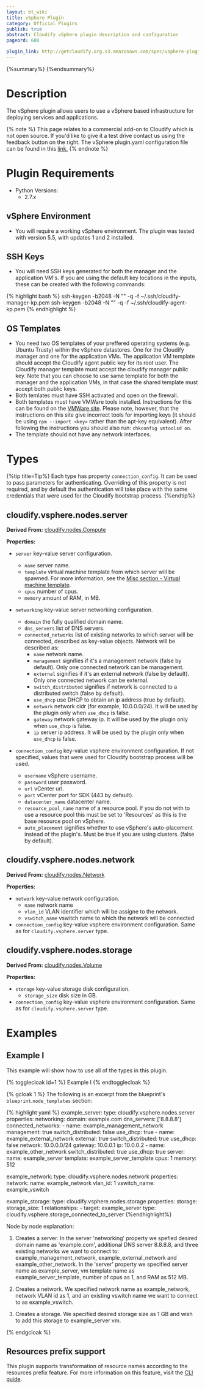 ```yaml
---
layout: bt_wiki
title: vSphere Plugin
category: Official Plugins
publish: true
abstract: Cloudify vSphere plugin description and configuration
pageord: 600

plugin_link: http://getcloudify.org.s3.amazonaws.com/spec/vsphere-plugin/1.1/plugin.yaml
---
```

{%summary%}
{%endsummary%}


# Description

The vSphere plugin allows users to use a vSphere based infrastructure for deploying services and applications.

{% note %}
This page relates to a commercial add-on to Cloudify which is not open source. If you'd like to give it a test drive contact us using the feedback button on the right.
The vSphere plugin.yaml configuration file can be found in this [link.]({{page.plugin_link}})
{% endnote %}


# Plugin Requirements

* Python Versions:
    * 2.7.x

## vSphere Environment 

* You will require a working vSphere environment. The plugin was tested with version 5.5, with updates 1 and 2 installed.

## SSH Keys
* You will need SSH keys generated for both the manager and the application VM's. If you are using the default key locations in the inputs, these can be created with the following commands:

{% highlight bash %}
ssh-keygen -b2048 -N "" -q -f ~/.ssh/cloudify-manager-kp.pem
ssh-keygen -b2048 -N "" -q -f ~/.ssh/cloudify-agent-kp.pem
{% endhighlight %}

## OS Templates

* You need two OS templates of your preffered operating systems (e.g. Ubuntu Trusty) within the vSphere datastores. One for the Cloudify manager and one for the application VMs. The application VM template should accept the Cloudify agent public key for its root user. The Cloudify manager template must accept the cloudify manager public key. Note that you can choose to use same template for both the manager and the application VMs, in that case the shared template must accept both public keys.
* Both temlates must have SSH activated and open on the firewall.
* Both templates must have VMWare tools installed. Instructions for this can be found on the [VMWare site](http://kb.vmware.com/selfservice/microsites/search.do?language=en_US&cmd=displayKC&externalId=2075048). Please note, however, that the instructions on this site give incorrect tools for importing keys (it should be using `rpm --import <key>` rather than the apt-key equivalent). After following the instructions you should also run: `chkconfig vmtoolsd on`.
* The template should not have any network interfaces.


# Types

{%tip title=Tip%}
Each type has property `connection_config`. It can be used to pass parameters for authenticating. Overriding of this property is not required, and by default the authentication will take place with the same credentials that were used for the Cloudify bootstrap process.
{%endtip%}


## cloudify.vsphere.nodes.server

**Derived From:** [cloudify.nodes.Compute](reference-types.html)

**Properties:**

* `server` key-value server configuration.
    * `name` server name.
    * `template` virtual machine template from which server will be spawned. For more information, see the [Misc section - Virtual machine template](#virtual-machine-template).
    * `cpus` number of cpus.
    * `memory` amount of RAM, in MB.

* `networking` key-value server networking configuration.
    * `domain` the fully qualified domain name.
    * `dns_servers` list of DNS servers.
    * `connected_networks` list of existing networks to which server will be connected, described as key-value objects. Network will be described as:
        * `name` network name.
        * `management` signifies if it's a management network (false by default). Only one connected network can be management.
        * `external` signifies if it's an external network (false by default). Only one connected network can be external.
        * `switch_distributed` signifies if network is connected to a distributed switch (false by default).
        * `use_dhcp` use DHCP to obtain an ip address (true by default).
        * `network` network cidr (for example, 10.0.0.0/24). It will be used by the plugin only when `use_dhcp` is false.
        * `gateway` network gateway ip. It will be used by the plugin only when `use_dhcp` is false.
        * `ip` server ip address. It will be used by the plugin only when `use_dhcp` is false.

* `connection_config` key-value vsphere environment configuration. If not specified, values that were used for Cloudify bootstrap process will be used.
    * `username` vSphere username.
    * `password` user password.
    * `url` vCenter url.
    * `port` vCenter port for SDK (443 by default).
    * `datacenter_name` datacenter name.
    * `resource_pool_name` name of a resource pool. If you do not with to use a resource pool this must be set to 'Resources' as this is the base resource pool on vSphere.
    * `auto_placement` signifies whether to use vSphere's auto-placement instead of the plugin's. Must be true if you are using clusters. (false by default).


## cloudify.vsphere.nodes.network

**Derived From:** [cloudify.nodes.Network](reference-types.html)

**Properties:**

* `network` key-value network configuration.
    * `name` network name
    * `vlan_id` VLAN identifier which will be assigne to the network.
    * `vswitch_name` vswitch name to which the network will be connected
* `connection_config` key-value vsphere environment configuration. Same as for `cloudify.vsphere.server` type.


## cloudify.vsphere.nodes.storage

**Derived From:** [cloudify.nodes.Volume](reference-types.html)

**Properties:**

* `storage` key-value storage disk configuration.
    * `storage_size` disk size in GB.
* `connection_config` key-value vsphere environment configuration. Same as for `cloudify.vsphere.server` type.


# Examples

## Example I

This example will show how to use all of the types in this plugin.

{% togglecloak id=1 %}
Example I
{% endtogglecloak %}

{% gcloak 1 %}
The following is an excerpt from the blueprint's `blueprint`.`node_templates` section:

{% highlight yaml %}
example_server:
type: cloudify.vsphere.nodes.server
properties:
    networking:
        domain: example.com
        dns_servers: ['8.8.8.8']
        connected_networks:
            -
                name: example_management_network
                management: true
                switch_distributed: false
                use_dhcp: true
            -
                name: example_external_network
                external: true
                switch_distributed: true
                use_dhcp: false
                network: 10.0.0.0/24
                gateway: 10.0.0.1
                ip: 10.0.0.2
            -
                name: example_other_network
                switch_distributed: true
                use_dhcp: true
    server:
        name: example_server
        template: example_server_template
        cpus: 1
        memory: 512

example_network:
type: cloudify.vsphere.nodes.network
properties:
    network:
        name: example_network
        vlan_id: 1
        vswitch_name: example_vswitch

example_storage:
type: cloudify.vsphere.nodes.storage
properties:
    storage:
        storage_size: 1
    relationships:
        - target: example_server
          type: cloudify.vsphere.storage_connected_to_server
{%endhighlight%}

Node by node explanation:

1. Creates a server. In the server 'networking' property we spefied desired domain name as 'example.com', additional DNS server 8.8.8.8, and three existing networks we want to connect to: example_management_network, example_external_network and example_other_network. In the 'server' property we specified server name as example_server, vm template name as example_server_template, number of cpus as 1, and RAM as 512 MB.

2. Creates a network. We specified network name as example_network, network VLAN id as 1, and an existing vswitch name we want to connect to as example_vswitch.

3. Creates a storage. We specified desired storage size as 1 GB and wish to add this storage to example_server vm.

{% endgcloak %}


## Resources prefix support

This plugin supports transformation of resource names according to the resources prefix feature. For more information on this feature, visit the [CLI guide](guide-cli.html).
